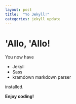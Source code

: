 ```yaml
---
layout: post
title:  "Yo Jekyll!"
categories: jekyll update
---
```


# 'Allo, 'Allo!

You now have

- Jekyll
- Sass
- kramdown markdown parser

installed.

**Enjoy coding!**
